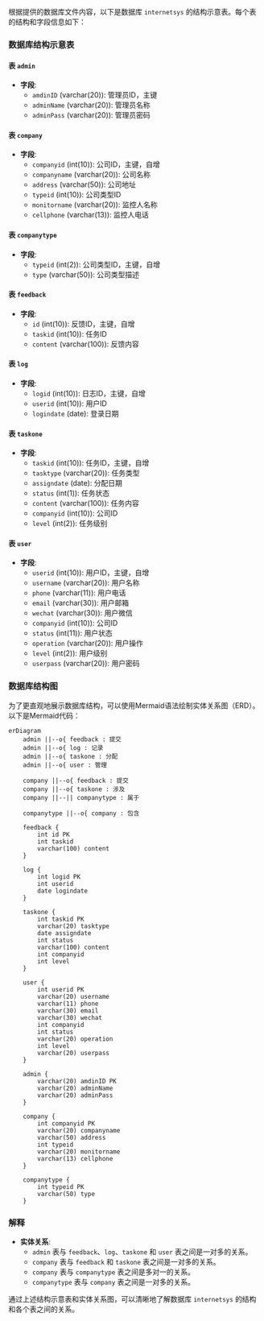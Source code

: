 根据提供的数据库文件内容，以下是数据库 `internetsys` 的结构示意表。每个表的结构和字段信息如下：

### 数据库结构示意表

#### 表 `admin`
- **字段**:
    - `amdinID` (varchar(20)): 管理员ID，主键
    - `adminName` (varchar(20)): 管理员名称
    - `adminPass` (varchar(20)): 管理员密码

#### 表 `company`
- **字段**:
    - `companyid` (int(10)): 公司ID，主键，自增
    - `companyname` (varchar(20)): 公司名称
    - `address` (varchar(50)): 公司地址
    - `typeid` (int(10)): 公司类型ID
    - `monitorname` (varchar(20)): 监控人名称
    - `cellphone` (varchar(13)): 监控人电话

#### 表 `companytype`
- **字段**:
    - `typeid` (int(2)): 公司类型ID，主键，自增
    - `type` (varchar(50)): 公司类型描述

#### 表 `feedback`
- **字段**:
    - `id` (int(10)): 反馈ID，主键，自增
    - `taskid` (int(10)): 任务ID
    - `content` (varchar(100)): 反馈内容

#### 表 `log`
- **字段**:
    - `logid` (int(10)): 日志ID，主键，自增
    - `userid` (int(10)): 用户ID
    - `logindate` (date): 登录日期

#### 表 `taskone`
- **字段**:
    - `taskid` (int(10)): 任务ID，主键，自增
    - `tasktype` (varchar(20)): 任务类型
    - `assigndate` (date): 分配日期
    - `status` (int(1)): 任务状态
    - `content` (varchar(100)): 任务内容
    - `companyid` (int(10)): 公司ID
    - `level` (int(2)): 任务级别

#### 表 `user`
- **字段**:
    - `userid` (int(10)): 用户ID，主键，自增
    - `username` (varchar(20)): 用户名称
    - `phone` (varchar(11)): 用户电话
    - `email` (varchar(30)): 用户邮箱
    - `wechat` (varchar(30)): 用户微信
    - `companyid` (int(10)): 公司ID
    - `status` (int(11)): 用户状态
    - `operation` (varchar(20)): 用户操作
    - `level` (int(2)): 用户级别
    - `userpass` (varchar(20)): 用户密码

### 数据库结构图

为了更直观地展示数据库结构，可以使用Mermaid语法绘制实体关系图（ERD）。以下是Mermaid代码：

```mermaid
erDiagram
    admin ||--o{ feedback : 提交
    admin ||--o{ log : 记录
    admin ||--o{ taskone : 分配
    admin ||--o{ user : 管理

    company ||--o{ feedback : 提交
    company ||--o{ taskone : 涉及
    company ||--|| companytype : 属于

    companytype ||--o{ company : 包含

    feedback {
        int id PK
        int taskid
        varchar(100) content
    }

    log {
        int logid PK
        int userid
        date logindate
    }

    taskone {
        int taskid PK
        varchar(20) tasktype
        date assigndate
        int status
        varchar(100) content
        int companyid
        int level
    }

    user {
        int userid PK
        varchar(20) username
        varchar(11) phone
        varchar(30) email
        varchar(30) wechat
        int companyid
        int status
        varchar(20) operation
        int level
        varchar(20) userpass
    }

    admin {
        varchar(20) amdinID PK
        varchar(20) adminName
        varchar(20) adminPass
    }

    company {
        int companyid PK
        varchar(20) companyname
        varchar(50) address
        int typeid
        varchar(20) monitorname
        varchar(13) cellphone
    }

    companytype {
        int typeid PK
        varchar(50) type
    }
```


### 解释
- **实体关系**:
    - `admin` 表与 `feedback`、`log`、`taskone` 和 `user` 表之间是一对多的关系。
    - `company` 表与 `feedback` 和 `taskone` 表之间是一对多的关系。
    - `company` 表与 `companytype` 表之间是多对一的关系。
    - `companytype` 表与 `company` 表之间是一对多的关系。

通过上述结构示意表和实体关系图，可以清晰地了解数据库 `internetsys` 的结构和各个表之间的关系。